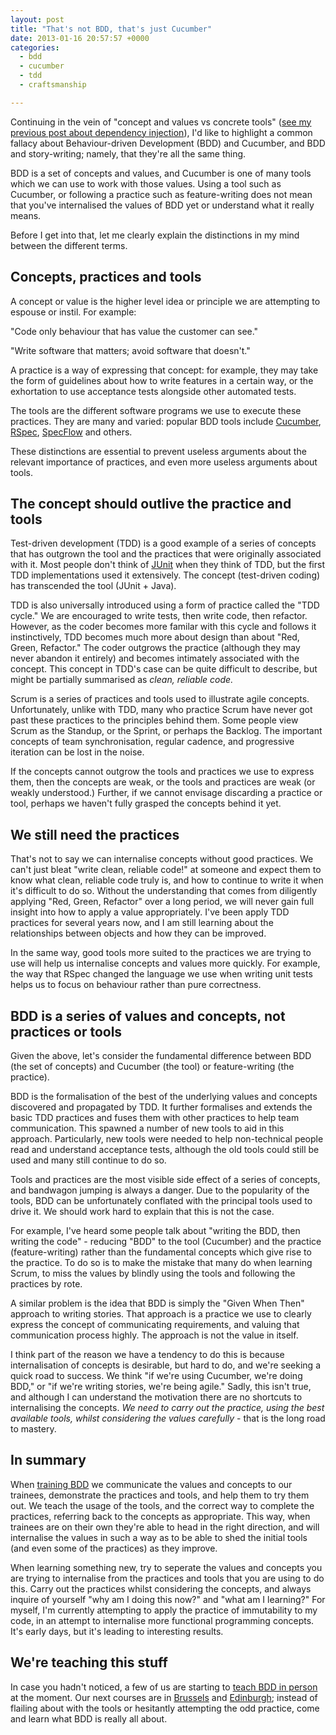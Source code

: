 ```yaml
---
layout: post
title: "That's not BDD, that's just Cucumber"
date: 2013-01-16 20:57:57 +0000
categories:
  - bdd
  - cucumber
  - tdd
  - craftsmanship

---
```


Continuing in the vein of "concept and values vs concrete tools" ([see my previous post about dependency injection](http://chrismdp.com/2013/01/dependency-injection-not-ioc)), I'd like to highlight a common fallacy about Behaviour-driven Development (BDD) and Cucumber, and BDD and story-writing; namely, that they're all the same thing.

BDD is a set of concepts and values, and Cucumber is one of many tools which we can use to work with those values. Using a tool such as Cucumber, or following a practice such as feature-writing does not mean that you've internalised the values of BDD yet or understand what it really means.

Before I get into that, let me clearly explain the distinctions in my mind between the different terms.

## Concepts, practices and tools

A concept or value is the higher level idea or principle we are attempting to espouse or instil. For example:

"Code only behaviour that has value the customer can see."

"Write software that matters; avoid software that doesn't."

A practice is a way of expressing that concept: for example, they may take the form of guidelines about how to write features in a certain way, or the exhortation to use acceptance tests alongside other automated tests.

The tools are the different software programs we use to execute these practices. They are many and varied: popular BDD tools include [Cucumber](http://chrismdp.com/tag/cucumber), [RSpec](http://relishapp.com/rspec), [SpecFlow](http://www.specflow.org) and others.

These distinctions are essential to prevent useless arguments about the relevant importance of practices, and even more useless arguments about tools.

## The concept should outlive the practice and tools

Test-driven development (TDD) is a good example of a series of concepts that has outgrown the tool and the practices that were originally associated with it. Most people don't think of [JUnit](http://en.wikipedia.org/wiki/JUnit) when they think of TDD, but the first TDD implementations used it extensively. The concept (test-driven coding) has transcended the tool (JUnit + Java).

TDD is also universally introduced using a form of practice called the "TDD cycle." We are encouraged to write tests, then write code, then refactor. However, as the coder becomes more familar with this cycle and follows it instinctively, TDD becomes much more about design than about "Red, Green, Refactor." The coder outgrows the practice (although they may never abandon it entirely) and becomes intimately associated with the concept. This concept in TDD's case can be quite difficult to describe, but might be partially summarised as *clean, reliable code.*

Scrum is a series of practices and tools used to illustrate agile concepts. Unfortunately, unlike with TDD, many who practice Scrum have never got past these practices to the principles behind them. Some people view Scrum as the Standup, or the Sprint, or perhaps the Backlog. The important concepts of team synchronisation, regular cadence, and progressive iteration can be lost in the noise.

If the concepts cannot outgrow the tools and practices we use to express them, then the concepts are weak, or the tools and practices are weak (or weakly understood.) Further, if we cannot envisage discarding a practice or tool, perhaps we haven't fully grasped the concepts behind it yet.

## We still need the practices

That's not to say we can internalise concepts without good practices. We can't just bleat "write clean, reliable code!" at someone and expect them to know what clean, reliable code truly is, and how to continue to write it when it's difficult to do so. Without the understanding that comes from diligently applying "Red, Green, Refactor" over a long period, we will never gain full insight into how to apply a value appropriately. I've been apply TDD practices for several years now, and I am still learning about the relationships between objects and how they can be improved.

In the same way, good tools more suited to the practices we are trying to use will help us internalise concepts and values more quickly. For example, the way that RSpec changed the language we use when writing unit tests helps us to focus on behaviour rather than pure correctness.

## BDD is a series of values and concepts, not practices or tools

Given the above, let's consider the fundamental difference between BDD (the set of concepts) and Cucumber (the tool) or feature-writing (the practice).

BDD is the formalisation of the best of the underlying values and concepts discovered and propagated by TDD. It further formalises and extends the basic TDD practices and fuses them with other practices to help team communication. This spawned a number of new tools to aid in this approach. Particularly, new tools were needed to help non-technical people read and understand acceptance tests, although the old tools could still be used and many still continue to do so.

Tools and practices are the most visible side effect of a series of concepts, and bandwagon jumping is always a danger. Due to the popularity of the tools, BDD can be unfortunately conflated with the principal tools used to drive it. We should work hard to explain that this is not the case.

For example, I've heard some people talk about "writing the BDD, then writing the code" - reducing "BDD" to the tool (Cucumber) and the practice (feature-writing) rather than the fundamental concepts which give rise to the practice. To do so is to make the mistake that many do when learning Scrum, to miss the values by blindly using the tools and following the practices by rote.

A similar problem is the idea that BDD is simply the "Given When Then" approach to writing stories. That approach is a practice we use to clearly express the concept of communicating requirements, and valuing that communication process highly. The approach is not the value in itself.

I think part of the reason we have a tendency to do this is because internalisation of concepts is desirable, but hard to do, and we're seeking a quick road to success. We think "if we're using Cucumber, we're doing BDD," or "if we're writing stories, we're being agile." Sadly, this isn't true, and although I can understand the motivation there are no shortcuts to internalising the concepts. *We need to carry out the practice, using the best available tools, whilst considering the values carefully* - that is the long road to mastery.

## In summary

When [training BDD](http://bddkickstart.com) we communicate the values and concepts to our trainees, demonstrate the practices and tools, and help them to try them out. We teach the usage of the tools, and the correct way to complete the practices, referring back to the concepts as appropriate. This way, when trainees are on their own they're able to head in the right direction, and will internalise the values in such a way as to be able to shed the initial tools (and even some of the practices) as they improve.

When learning something new, try to seperate the values and concepts you are trying to internalise from the practices and tools that you are using to do this. Carry out the practices whilst considering the concepts, and always inquire of yourself "why am I doing this now?" and "what am I learning?" For myself, I'm currently attempting to apply the practice of immutability to my code, in an attempt to internalise more functional programming concepts. It's early days, but it's leading to interesting results.

## We're teaching this stuff

In case you hadn't noticed, a few of us are starting to [teach BDD in person](http://bddkickstart.com/) at the moment. Our next courses are in [Brussels](http://bddkickstart.com/dates#brussels) and [Edinburgh](http://bddkickstart.com/dates#edinburgh); instead of flailing about with the tools or hesitantly attempting the odd practice, come and learn what BDD is really all about.
